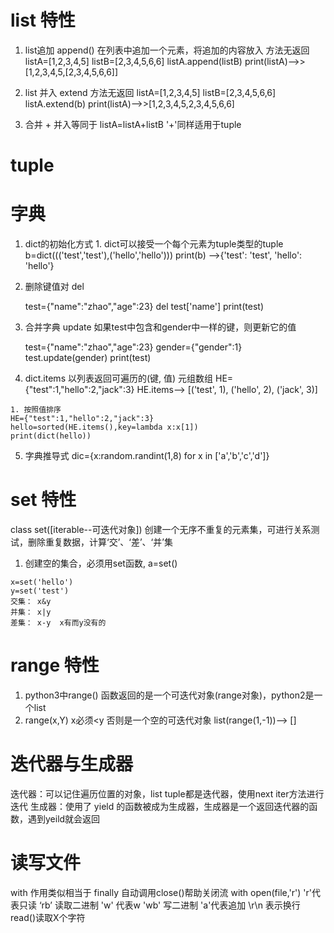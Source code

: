 # list 特性
1. list追加 append() 在列表中追加一个元素，将追加的内容放入 方法无返回
listA=[1,2,3,4,5]
listB=[2,3,4,5,6,6]
listA.append(listB) 
print(listA)-->> [1,2,3,4,5,[2,3,4,5,6,6]]

2. list 并入 extend 方法无返回
listA=[1,2,3,4,5]
listB=[2,3,4,5,6,6]
listA.extend(b)
print(listA)-->>[1,2,3,4,5,2,3,4,5,6,6]

3. 合并 +
并入等同于 listA=listA+listB  '+'同样适用于tuple

# tuple



# 字典
  1. dict的初始化方式
    1. dict可以接受一个每个元素为tuple类型的tuple
        b=dict((('test','test'),('hello','hello')))
        print(b) 
        -->{'test': 'test', 'hello': 'hello'}

  2. 删除键值对 del

      test={"name":"zhao","age":23}
      del test['name']
      print(test)

  3. 合并字典 update
      如果test中包含和gender中一样的键，则更新它的值

      test={"name":"zhao","age":23}
      gender={"gender":1}
      test.update(gender)
      print(test)

  4. dict.items  以列表返回可遍历的(键, 值) 元组数组
    HE={"test":1,"hello":2,"jack":3}
    HE.items--> [('test', 1), ('hello', 2), ('jack', 3)]

    1. 按照值排序
    HE={"test":1,"hello":2,"jack":3}
    hello=sorted(HE.items(),key=lambda x:x[1])
    print(dict(hello))
  
  5. 字典推导式
    dic={x:random.randint(1,8) for x in ['a','b','c','d']}



# set 特性
 class set([iterable--可迭代对象]) 创建一个无序不重复的元素集，可进行关系测试，删除重复数据，计算‘交’、‘差’、‘并’集
  1. 创建空的集合，必须用set函数,
      a=set()
  

    x=set('hello')
    y=set('test')
    交集： x&y
    并集： x|y
    差集： x-y  x有而y没有的

# range 特性
1. python3中range() 函数返回的是一个可迭代对象(range对象)，python2是一个list
2. range(x,Y) x必须<y 否则是一个空的可迭代对象
    list(range(1,-1))--> []


# 迭代器与生成器
迭代器：可以记住遍历位置的对象，list tuple都是迭代器，使用next iter方法进行迭代
生成器：使用了 yield 的函数被成为生成器，生成器是一个返回迭代器的函数，遇到yeild就会返回


# 读写文件
with 作用类似相当于 finally 自动调用close()帮助关闭流
with open(file,'r')
'r'代表只读
‘rb’ 读取二进制
'w' 代表w
'wb' 写二进制
'a'代表追加
\r\n 表示换行
read()读取X个字符






    